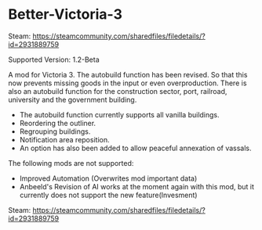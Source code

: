 # Better-Victoria-3

Steam: https://steamcommunity.com/sharedfiles/filedetails/?id=2931889759

Supported Version: 1.2-Beta

A mod for Victoria 3. The autobuild function has been revised. So that this now prevents missing goods in the input or even overproduction. There is also an autobuild function for the construction sector, port, railroad, university and the government building.

- The autobuild function currently supports all vanilla buildings.
- Reordering the outliner.
- Regrouping buildings.
- Notification area reposition.
- An option has also been added to allow peaceful annexation of vassals.


The following mods are not supported:
- Improved Automation (Overwrites mod important data)
- Anbeeld's Revision of AI works at the moment again with this mod, but it currently does not support the new feature(Invesment)


Steam: https://steamcommunity.com/sharedfiles/filedetails/?id=2931889759

